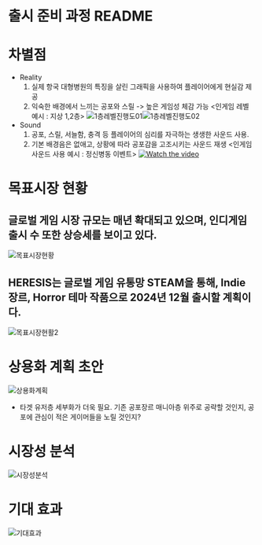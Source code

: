 # 출시 준비 과정 README

# 차별점
- Reality 
    1. 실제 항국 대형병원의 특징을 살린 그래픽을 사용하여 플레이어에게 현실감 제공
    2. 익숙한 배경에서 느끼는 공포와 스릴 -> 높은 게임성 체감 가능
        <인게임 레벨 예시 : 지상 1,2층>
        ![1층레벨진행도01](https://github.com/user-attachments/assets/be5eb12b-8462-4368-94e7-e71232c30162)![1층레벨진행도02](https://github.com/user-attachments/assets/a9955614-de04-4dd1-b581-953ccb93019e)
- Sound
    1. 공포, 스릴, 서늘함, 충격 등 플레이어의 심리를 자극하는 생생한 사운드 사용.
    2. 기본 배경음은 없애고, 상황에 따라 공포감을 고조시키는 사운드 재생
        <인게임 사운드 사용 예시 : 정신병동 이벤트>
        [![Watch the video](https://img.youtube.com/vi/J2VqZob2xNw/0.jpg)](https://youtu.be/J2VqZob2xNw)

# 목표시장 현황
## 글로벌 게임 시장 규모는 매년 확대되고 있으며, 인디게임 출시 수 또한 상승세를 보이고 있다.
![목표시장현황](https://github.com/user-attachments/assets/cc3d2db9-378b-498d-811b-688ac4014e08)
## HERESIS는 글로벌 게임 유통망 STEAM을 통해, Indie 장르, Horror 테마 작품으로 2024년 12월 출시할 계획이다.
![목표시장현활2](https://github.com/user-attachments/assets/c7deb25e-2898-4166-9c90-a9d897335a05)

# 상용화 계획 초안
![상용화계획](https://github.com/user-attachments/assets/7f1e6d21-2a13-45f1-a344-fd0a8dbd81b1)
+ 타겟 유저층 세부화가 더욱 필요. 기존 공포장르 매니아층 위주로 공략할 것인지, 공포에 관심이 적은 게이머들을 노릴 것인지?

# 시장성 분석
![시장성분석](https://github.com/user-attachments/assets/3f76a2ea-0a1f-48da-b573-0daf67797fd3)

# 기대 효과
![기대효과](https://github.com/user-attachments/assets/ad2439ac-0599-4d6f-b715-1846e35d14ca)